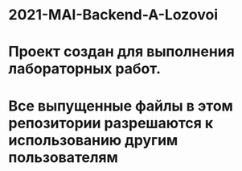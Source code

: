 # 2021-MAI-Backend-A-Lozovoi
# Проект создан для выполнения лабораторных работ.
# Все выпущенные файлы в этом репозитории разрешаются к использованию другим пользователям
